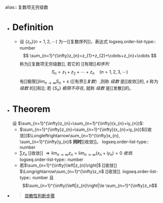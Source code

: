 alias:: 复数项无穷级数

- # Definition
	- 设 $\{z_n\}(n=1,2,\cdots)$ 为一[[复数序列]]，表达式
	  logseq.order-list-type:: number
	  $$
	  \sum_{n=1}^{\infty}z_{n}=z_{1}+z_{2}+\cdots+z_{n}+\cdots 
	  $$
	  称为[[复数项无穷级数]], 若它的 [[有限]]*和序列*
	  $$
	  S_{n}=z_{1}+z_{2}+\cdots+z_{n}\quad(n=1,2,3,\cdots)
	  $$
	  有[[极限]]$lim_{n\to\infty} S_n=s$ ([[有界]]*复数*）,则称 *级数* 是[[收敛]]的, $s$ 称为 *级数* 的[[和]]; 若 $\{S_n\}$ *极限不存在*, 就称 *级数* 是[[发散]]的。
- # Theorem
  设 $\sum_{n=1}^{\infty}z_{n}=\sum_{n=1}^{\infty}(x_{n}+iy_{n})$:
	- $\sum_{n=1}^{\infty}z_{n}=\sum_{n=1}^{\infty}(x_{n}+iy_{n})$[[收敛]]$\Longleftrightarrow\sum_{n=1}^{\infty}x_{n}, \sum_{n=1}^{\infty}y_{n}$ **同时**[[收敛]]。
	  logseq.order-list-type:: number
	- $\sum z_n$ [[收敛]] $\Rightarrow\lim_{n\rightarrow\infty}z_{n}=\lim_{n\rightarrow\infty}(x_{n}+iy_{n})=0$ *收敛*.
	  logseq.order-list-type:: number
	- 若$\sum_{n=1}^{\infty}\left|z_{n}\right|$ [[收敛]] $\Longrightarrow\sum_{n=1}^{\infty}z_n$ [[收敛]].
	  logseq.order-list-type:: number
	  且
	  $$\sum_{n=1}^{\infty}\left|z_{n}\right|\le \sum_{n=1}^{\infty}z_n$$
- > [敛散性判断步骤](https://www.bilibili.com/video/BV1w54y1m7Wb?t=320.6&p=74)